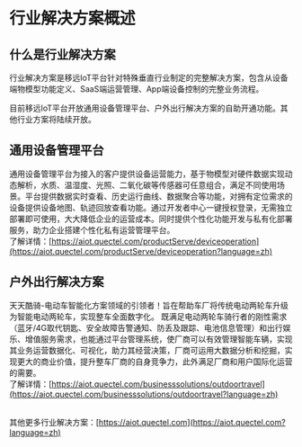 # 行业解决方案概述

## **什么是行业解决方案**

行业解决方案是移远IoT平台针对特殊垂直行业制定的完整解决方案，包含从设备端物模型功能定义、SaaS端运营管理、App端设备控制的完整业务流程。

目前移远IoT平台开放通用设备管理平台、户外出行解决方案的自助开通功能。其他行业方案将陆续开放。


## 通用设备管理平台

通用设备管理平台为接入的客户提供设备运营能力，基于物模型对硬件数据实现动态解析，水质、温湿度、光照、二氧化碳等传感器可任意组合，满足不同使用场景。平台提供数据实时查看、历史运行曲线、数据聚合等功能，对拥有定位需求的设备提供设备地图、轨迹回放查看功能。通过开发者中心一键授权登录，无需独立部署即可使用，大大降低企业的运营成本。同时提供个性化功能开发与私有化部署服务，助力企业搭建个性化私有运营管理平台。<br/> 
了解详情：[https://aiot.quectel.com/productServe/deviceoperation](https://aiot.quectel.com/productServe/deviceoperation?language=zh)
## 户外出行解决方案

天天酷骑-电动车智能化方案领域的引领者！旨在帮助车厂将传统电动两轮车升级为智能电动两轮车，实现整车全面数字化。
既满足电动两轮车骑行者的刚性需求（蓝牙/4G取代钥匙、安全故障告警通知、防丢及跟踪、电池信息管理）和出行娱乐、增值服务需求，也能通过平台管理系统，使厂商可以有效管理智能车辆，实现其业务运营数据化、可视化，助力其经营决策，厂商可运用大数据分析和挖掘，实现更大的商业价值，提升整车厂商的自身竞争力，此外满足厂商和用户国际化运营的需要。
<br/>了解详情：[https://aiot.quectel.com/businesssolutions/outdoortravel](https://aiot.quectel.com/businesssolutions/outdoortravel?language=zh)


<br/>其他更多行业解决方案：[https://aiot.quectel.com](https://aiot.quectel.com?language=zh)
